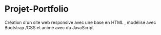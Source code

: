 # Projet-Portfolio
Création  d'un site web responsive avec une base en HTML , modélisé avec Bootstrap /CSS et animé avec du JavaScript
